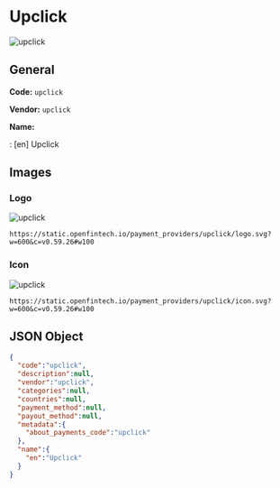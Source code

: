
# Upclick 
![upclick](https://static.openfintech.io/payment_providers/upclick/logo.svg?w=600&c=v0.59.26#w100)  

## General 
 
**Code:** `upclick`  
 
**Vendor:** `upclick`  
 
**Name:**  
 
:	[en] Upclick  

## Images 

### Logo 
 
![upclick](https://static.openfintech.io/payment_providers/upclick/logo.svg?w=600&c=v0.59.26#w100)  

```
https://static.openfintech.io/payment_providers/upclick/logo.svg?w=600&c=v0.59.26#w100
```  

### Icon 
 
![upclick](https://static.openfintech.io/payment_providers/upclick/icon.svg?w=600&c=v0.59.26#w100)  

```
https://static.openfintech.io/payment_providers/upclick/icon.svg?w=600&c=v0.59.26#w100
```  

## JSON Object 

```json
{
  "code":"upclick",
  "description":null,
  "vendor":"upclick",
  "categories":null,
  "countries":null,
  "payment_method":null,
  "payout_method":null,
  "metadata":{
    "about_payments_code":"upclick"
  },
  "name":{
    "en":"Upclick"
  }
}
```  
